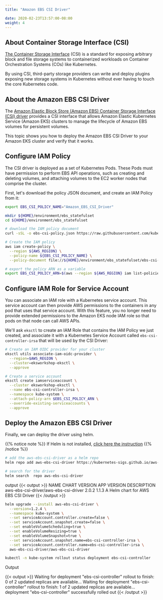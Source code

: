 ```yaml
---
title: "Amazon EBS CSI Driver"

date: 2020-02-23T13:57:00-08:00
weight: 4
---
```

## About Container Storage Interface (CSI)

[The Container Storage Interface](https://github.com/container-storage-interface/spec/blob/master/spec.md) (CSI) is a standard for exposing arbitrary block and file storage systems to containerized workloads on Container Orchestration Systems (COs) like Kubernetes.

By using CSI, third-party storage providers can write and deploy plugins exposing new storage systems in Kubernetes without ever having to touch the core Kubernetes code.

## About the Amazon EBS CSI Driver

The [Amazon Elastic Block Store (Amazon EBS) Container Storage Interface (CSI) driver](https://github.com/kubernetes-sigs/aws-ebs-csi-driver) provides a CSI interface that allows Amazon Elastic Kubernetes Service (Amazon EKS) clusters to manage the lifecycle of Amazon EBS volumes for persistent volumes.

This topic shows you how to deploy the Amazon EBS CSI Driver to your Amazon EKS cluster and verify that it works.

## Configure IAM Policy

The CSI driver is deployed as a set of Kubernetes Pods. These Pods must have permission to perform EBS API operations, such as creating and deleting volumes, and attaching volumes to the EC2 worker nodes that comprise the cluster.

First, let's download the policy JSON document, and create an IAM Policy from it:

```sh
export EBS_CSI_POLICY_NAME="Amazon_EBS_CSI_Driver"

mkdir ${HOME}/environment/ebs_statefulset
cd ${HOME}/environment/ebs_statefulset

# download the IAM policy document
curl -sSL -o ebs-csi-policy.json https://raw.githubusercontent.com/kubernetes-sigs/aws-ebs-csi-driver/master/docs/example-iam-policy.json

# Create the IAM policy
aws iam create-policy \
  --region ${AWS_REGION} \
  --policy-name ${EBS_CSI_POLICY_NAME} \
  --policy-document file://${HOME}/environment/ebs_statefulset/ebs-csi-policy.json

# export the policy ARN as a variable
export EBS_CSI_POLICY_ARN=$(aws --region ${AWS_REGION} iam list-policies --query 'Policies[?PolicyName==`'$EBS_CSI_POLICY_NAME'`].Arn' --output text)
```

## Configure IAM Role for Service Account

You can associate an IAM role with a Kubernetes service account. This service account can then provide AWS permissions to the containers in any pod that uses that service account. With this feature, you no longer need to provide extended permissions to the Amazon EKS node IAM role so that pods on that node can call AWS APIs.

We'll ask `eksctl` to create an IAM Role that contains the IAM Policy we just created, and associate it with a Kubernetes Service Account called `ebs-csi-controller-irsa` that will be used by the CSI Driver:

```sh
# Create an IAM OIDC provider for your cluster
eksctl utils associate-iam-oidc-provider \
  --region=$AWS_REGION \
  --cluster=eksworkshop-eksctl \
  --approve

# Create a service account
eksctl create iamserviceaccount \
  --cluster eksworkshop-eksctl \
  --name ebs-csi-controller-irsa \
  --namespace kube-system \
  --attach-policy-arn $EBS_CSI_POLICY_ARN \
  --override-existing-serviceaccounts \
  --approve
```

## Deploy the Amazon EBS CSI Driver

Finally, we can deploy the driver using helm.

{{% notice note %}}
If Helm is not installed, [click here the instruction](/samen/060_helm/helm_intro/install/)
{{% /notice %}}

```sh
# add the aws-ebs-csi-driver as a helm repo
helm repo add aws-ebs-csi-driver https://kubernetes-sigs.github.io/aws-ebs-csi-driver

# search for the driver
helm search  repo aws-ebs-csi-driver
```

output
{{< output >}}
NAME                                    CHART VERSION   APP VERSION     DESCRIPTION
aws-ebs-csi-driver/aws-ebs-csi-driver   2.0.2           1.1.3           A Helm chart for AWS EBS CSI Driver
{{< /output >}}

```sh
helm upgrade --install aws-ebs-csi-driver \
  --version=1.2.4 \
  --namespace kube-system \
  --set serviceAccount.controller.create=false \
  --set serviceAccount.snapshot.create=false \
  --set enableVolumeScheduling=true \
  --set enableVolumeResizing=true \
  --set enableVolumeSnapshot=true \
  --set serviceAccount.snapshot.name=ebs-csi-controller-irsa \
  --set serviceAccount.controller.name=ebs-csi-controller-irsa \
  aws-ebs-csi-driver/aws-ebs-csi-driver

kubectl -n kube-system rollout status deployment ebs-csi-controller
```

Output

{{< output >}}
Waiting for deployment "ebs-csi-controller" rollout to finish: 0 of 2 updated replicas are available...
Waiting for deployment "ebs-csi-controller" rollout to finish: 1 of 2 updated replicas are available...
deployment "ebs-csi-controller" successfully rolled out
{{< /output >}}
